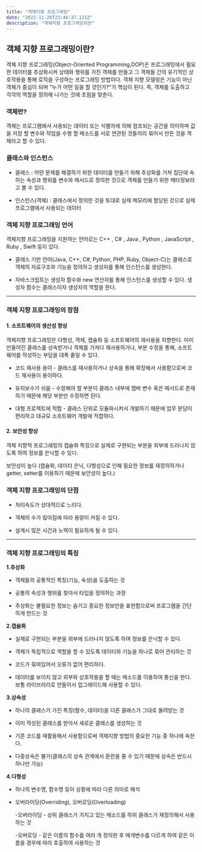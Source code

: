 ```yaml
---
title: "객체지향 프로그래밍"
date: "2022-11-26T23:46:37.121Z"
description: "객체지향 프로그래밍이란"
---
```

## 객체 지향 프로그래밍이란? 
객체 지향 프로그래밍(Object-Oriented Programming,OOP)은 프로그래밍에서 필요한 데이터를 추상화시켜 상태와 행위를 가진 객체를 만들고 그 객체들 간의 유기적인 상호작용을 통해 로직을 구성하는 프로그래밍 방법이다.
객체 지향 모델링은 기능이 아닌 객체가 중심이 되며 "누가 어떤 일을 할 것인가?"가 핵심이 된다. 즉, 객체를 도출하고 각각의 역할을 정의해 나가는 것에 초점을 맞춘다.

### 객체란?

객체는 프로그램에서 사용되는 데이터 또는 식별자에 의해 참조되는 공간을 의미하며 값을 저장 할 변수와 작업을 수행 할 메소드를 서로 연관된 것들끼리 묶어서 만든 것을 객체라고 할 수 있다.

### 클래스와 인스턴스

* 클래스 : 어떤 문제를 해결하기 위한 데이터를 만들기 위해 추상화를 거쳐 집단에 속하는 속성과 행위를 변수와 메서드로 정의한 것으로 객체를 만들기 위한 메타정보라고 볼 수 있다.

* 인스턴스(객체) : 클래스에서 정의한 것을 토대로 실제 메모리에 할당된 것으로 실제 프로그램에서 사용되는 데이터

### 객체 지향 프로그래밍 언어

객체지향 프로그래밍을 지원하는 언어로는 C++ , C# , Java , Python , JavaScript , Ruby , Swift 등이 있다. 

* 클래스 기반 언어(Java, C++, C#, Python, PHP, Ruby, Object-C)는 클래스로 객체의 자료구조와 기능을 정의하고 생성자를 통해 인스턴스를 생성한다.


* 자바스크립트는 생성자 함수와 new 연산자를 통해 인스턴스를 생성할 수 있다.
생성자 함수는 클래스이자 생성자의 역할을 한다.


------------

### 객체 지향 프로그래밍의 장점

#### 1. 소프트웨어의 생산성 향상

객체지향 프로그래밍은 다형성, 객체, 캡슐화 등 소프트웨어의 재사용을 지향한다. 이미 만들어진 클래스를 상속받거나 객체를 가져다 재사용하거나, 부분 수정을 통해, 소프트웨어를 작성하는 부담을 대폭 줄일 수 있다.

* 코드 재사용 용이 - 클래스를 재사용하거나 상속을 통해 확장해서 사용함으로써 코드 재사용이 용이하다.

* 유지보수가 쉬움 - 수정해야 할 부분이 클래스 내부에 멤버 변수 혹은 메서드로 존재하기 때문에 해당 부분만 수정하면 된다.

* 대형 프로젝트에 적합 - 클래스 단위로 모듈화시켜서 개발하기 때문에 업무 분담이 편리하고 대규모 소프트웨어 개발에 적합하다.

#### 2. 보안성 향상

객체 지향적 프로그래밍의 캡슐화 특징으로 실제로 구현되는 부분을 외부에 드러나지 않도록 하여 정보를 은닉할 수 있다.

보안성이 높다 (캡슐화, 데이터 은닉, 다형성으로 인해 필요한 정보를 재정의하거나 getter, setter를 이용하기 때문에 보안성이 높다.)


### 객체 지향 프로그래밍의 단점

* 처리속도가 상대적으로 느리다.

* 객체의 수가 많아짐에 따라 용량이 커질 수 있다.

* 설계시 많은 시간과 노력이 필요하게 될 수 있다.

--------



### 객체 지향 프로그래밍의 특징

**1.추상화**

* 객체들의 공통적인 특징(기능, 속성)을 도출하는 것 

* 공통의 속성과 행위를 찾아서 타입을 정의하는 과정

* 추상화는 불필요한 정보는 숨기고 중요한 정보만을 표현함으로써 프로그램을 간단하게 만드는 것

**2.캡슐화**

* 실제로 구현되는 부분을 외부에 드러나지 않도록 하여 정보를 은닉할 수 있다.

* 객체가 독립적으로 역할을 할 수 있도록 데이터와 기능을 하나로 묶어 관리하는 것

* 코드가 묶여있어서 오류가 없어 편리하다.

* 데이터를 보이지 않고 외부와 상호작용을 할 때는 메소드를 이용하여 통신을 한다. 보통 라이브러리로 만들어서 업그레이드해 사용할 수 있다.

**3.상속성**

* 하나의 클래스가 가진 특징(함수, 데이터)을 다른 클래스가 그대로 물려받는 것

* 이미 작성된 클래스를 받아서 새로운 클래스를 생성하는 것

* 기존 코드를 재활용해서 사용함으로써 객체지향 방법의 중요한 기능 중 하나에 속한다.

* 다중상속은 불가(클래스의 상속 관계에서 혼란을 줄 수 있기 때문에 상속은 반드시 하나만 가능)

**4.다형성**

* 하나의 변수명, 함수명 등이 상황에 따라 다른 의미로 해석

* 오버라이딩(Overriding), 오버로딩(Overloading)

  -오버라이딩 - 상위 클래스가 가지고 있는 메소드를 하위 클래스가 재정의해서 사용하는 것
  
  -오버로딩 - 같은 이름의 함수를 여러 개 정의한 후 매개변수를 다르게 하여 같은 이름을 경우에 따라 호출하여 사용하는 것

